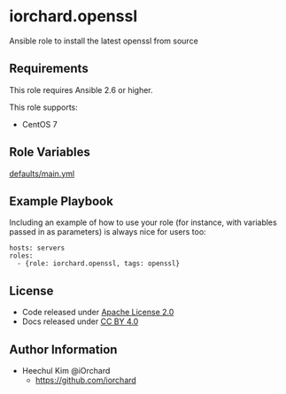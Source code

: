 iorchard.openssl
=================

Ansible role to install the latest openssl from source

Requirements
------------

This role requires Ansible 2.6 or higher.

This role supports:

  - CentOS 7

Role Variables
--------------

[defaults/main.yml](defaults/main.yml)

Example Playbook
----------------

Including an example of how to use your role (for instance, with variables
passed in as parameters) is always nice for users too:

    hosts: servers
    roles:
      - {role: iorchard.openssl, tags: openssl}

License
-------

  - Code released under [Apache License 2.0](LICENSE)
  - Docs released under [CC BY 4.0](http://creativecommons.org/licenses/by/4.0/)

Author Information
------------------

  - Heechul Kim @iOrchard
      - <https://github.com/iorchard>

